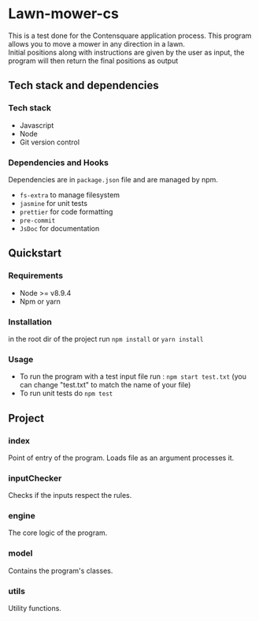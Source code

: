 # Lawn-mower-cs

This is a test done for the Contensquare application process.
This program allows you to move a mower in any direction in a lawn.  
Initial positions along with instructions are given by the user as input, the program will then return the final positions as output

## Tech stack and dependencies

### Tech stack

- Javascript
- Node
- Git version control

### Dependencies and Hooks

Dependencies are in `package.json` file and are managed by npm.

- `fs-extra` to manage filesystem
- `jasmine` for unit tests
- `prettier` for code formatting
- `pre-commit`
- `JsDoc` for documentation

## Quickstart

### Requirements

- Node >= v8.9.4
- Npm or yarn

### Installation

in the root dir of the project run `npm install` or `yarn install`

### Usage

- To run the program with a test input file run : `npm start test.txt` (you can change "test.txt" to match the name of your file)
- To run unit tests do `npm test`

## Project

### index

Point of entry of the program. Loads file as an argument processes it.

### inputChecker

Checks if the inputs respect the rules.

### engine

The core logic of the program.

### model

Contains the program's classes.

### utils

Utility functions.
